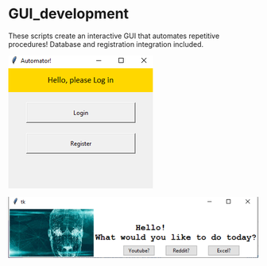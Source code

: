 # GUI_development

These scripts create an interactive GUI that automates repetitive procedures! Database and registration integration included.



![alt text](https://github.com/rtlaceste/GUI_Development/blob/main/Capture.PNG)






![alt text](https://github.com/rtlaceste/GUI_Development/blob/main/Capture1.PNG)
